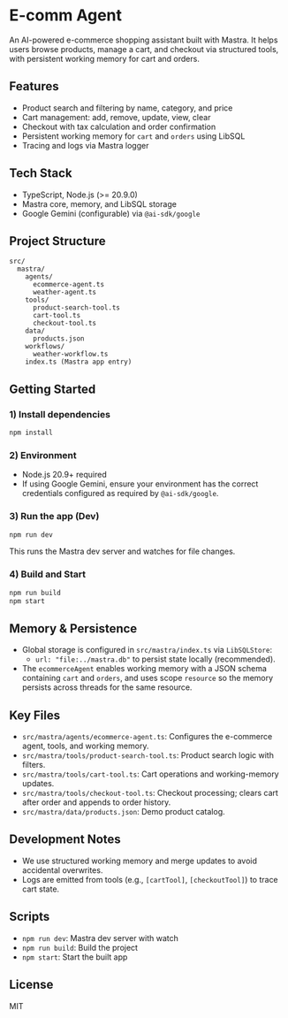 # E-comm Agent

An AI-powered e-commerce shopping assistant built with Mastra. It helps users browse products, manage a cart, and checkout via structured tools, with persistent working memory for cart and orders.

## Features

- Product search and filtering by name, category, and price
- Cart management: add, remove, update, view, clear
- Checkout with tax calculation and order confirmation
- Persistent working memory for `cart` and `orders` using LibSQL
- Tracing and logs via Mastra logger

## Tech Stack

- TypeScript, Node.js (>= 20.9.0)
- Mastra core, memory, and LibSQL storage
- Google Gemini (configurable) via `@ai-sdk/google`

## Project Structure

```text
src/
  mastra/
    agents/
      ecommerce-agent.ts
      weather-agent.ts
    tools/
      product-search-tool.ts
      cart-tool.ts
      checkout-tool.ts
    data/
      products.json
    workflows/
      weather-workflow.ts
    index.ts (Mastra app entry)
```

## Getting Started

### 1) Install dependencies

```bash
npm install
```

### 2) Environment

- Node.js 20.9+ required
- If using Google Gemini, ensure your environment has the correct credentials configured as required by `@ai-sdk/google`.

### 3) Run the app (Dev)

```bash
npm run dev
```

This runs the Mastra dev server and watches for file changes.

### 4) Build and Start

```bash
npm run build
npm start
```

## Memory & Persistence

- Global storage is configured in `src/mastra/index.ts` via `LibSQLStore`:
  - `url: "file:../mastra.db"` to persist state locally (recommended).
- The `ecommerceAgent` enables working memory with a JSON schema containing `cart` and `orders`, and uses scope `resource` so the memory persists across threads for the same resource.

## Key Files

- `src/mastra/agents/ecommerce-agent.ts`: Configures the e-commerce agent, tools, and working memory.
- `src/mastra/tools/product-search-tool.ts`: Product search logic with filters.
- `src/mastra/tools/cart-tool.ts`: Cart operations and working-memory updates.
- `src/mastra/tools/checkout-tool.ts`: Checkout processing; clears cart after order and appends to order history.
- `src/mastra/data/products.json`: Demo product catalog.

## Development Notes

- We use structured working memory and merge updates to avoid accidental overwrites.
- Logs are emitted from tools (e.g., `[cartTool]`, `[checkoutTool]`) to trace cart state.

## Scripts

- `npm run dev`: Mastra dev server with watch
- `npm run build`: Build the project
- `npm start`: Start the built app

## License

MIT
